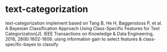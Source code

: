 # text-categorization
text-categorization implement based on Tang B, He H, Baggenstoss P, et al. A Bayesian Classification Approach Using Class-Specific Features for Text Categorization[J]. IEEE Transactions on Knowledge & Data Engineering, 2016, 28(6):1602-1606.
uisng information gain to select features &amp; class-specific-bayes to classify


